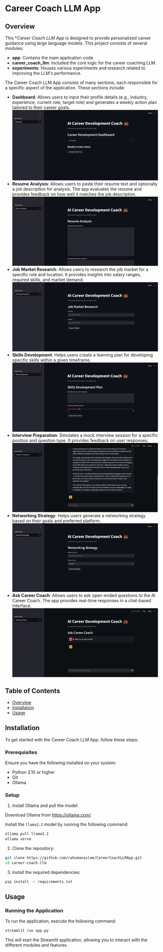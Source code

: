# Career Coach LLM App

## Overview

This **Career Coach LLM App* is designed to provide personalized career guidance using large language models. This project consists of several modules:

- **app**: Contains the main application code
- **career_coach_llm**: Included the core logic for the career coaching LLM.
- **experiments**: Houses various experiments and research related to improving the LLM's performance.

The Career Coach LLM App consists of many sections, each responsible for a specific aspect of the application. These sections include:

- **Dashboard**: Allows users to input their profile details (e.g., industry, experience, current role, target role) and generates a weekly action plan tailored to their career goals.
![Dashboard-Visual](app_visuals/dashboard.png)
- **Resume Analysis**: Allows users to paste their resume text and optionally a job description for analysis. The app evaluates the resume and provides feedback on how well it matches the job description.
![Resume-Analysis-Visual](app_visuals/resume_analysis.png)
- **Job Market Research**: Allows users to research the job market for a specific role and location. It provides insights into salary ranges, required skills, and market demand.
![Job-Market-Research-Visual](app_visuals/job_market_research.png)
- **Skills Development**: Helps users create a learning plan for developing specific skills within a given timeframe.
![Skills-Development-Visual](app_visuals/skills_development.png)
- **Interview Preparation**: Simulates a mock interview session for a specific position and question type. It provides feedback on user responses.
![Interview-Preparation-Visual](app_visuals/interview_prep.gif)
- **Networking Strategy**: Helps users generate a networking strategy based on their goals and preferred platform.
![Networking-Strategy-Visual](app_visuals/networking_strategy.png)
- **Ask Career Coach**: Allows users to ask open-ended questions to the AI Career Coach. The app provides real-time responses in a chat-based interface.    
![Ask-Career-Coach-Visual](app_visuals/ask_career_coach.gif)

## Table of Contents

- [Overview](#overview)
- [Installation](#installation)
- [Usage](#usage)

## Installation

To get started with the Career Coach LLM App. follow these steps:

### Prerequisites

Ensure you have the following installed on your system:

- Python 3.10 or higher
- Git
- Ollama
  
### Setup

1. Install Ollama and pull the model:

Download Ollama from https://ollama.com/

Install the `llama3.2` model by running the following command:

```bash
ollama pull llama3.2
ollama serve
```

2. Clone the repository:

```bash
git clone https://github.com/rahumanaslam/CareerCoachLLMApp.git
cd career-coach-llm
```

3. Install the required dependencies:

```bash
pip install -r requirements.txt
```

## Usage

### Running the Application

To run the application, execute the following command:

```bash
streamlit run app.py
```

This will start the Streamlit application, allowing you to interact with the different modules and features.
